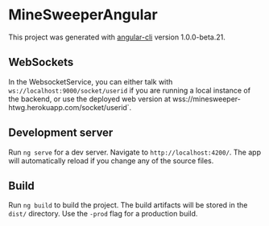 # MineSweeperAngular

This project was generated with [angular-cli](https://github.com/angular/angular-cli) version 1.0.0-beta.21.

## WebSockets

In the WebsocketService, you can either talk with `ws://localhost:9000/socket/userid` if you are running a local
instance of the backend, or use the deployed web version at wss://minesweeper-htwg.herokuapp.com/socket/userid`.

## Development server
Run `ng serve` for a dev server. Navigate to `http://localhost:4200/`. The app will automatically reload if you change any of the source files.

## Build

Run `ng build` to build the project. The build artifacts will be stored in the `dist/` directory. Use the `-prod` flag for a production build.
